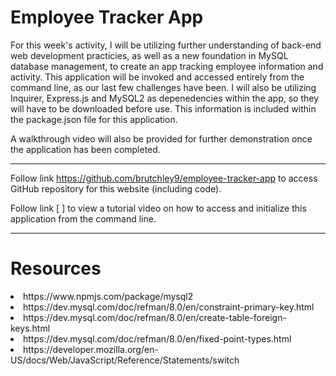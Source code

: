 # Employee Tracker App


For this week's activity, I will be utilizing further understanding of back-end web development practicies, as well as a new foundation in MySQL database management, to create an app tracking employee information and activity. This application will be invoked and accessed entirely from the command line, as our last few challenges have been. I will also be utilizing Inquirer, Express.js and MySQL2 as depenedencies within the app, so they will have to be downloaded before use. This information is included within the package.json file for this application.

A walkthrough video will also be provided for further demonstration once the application has been completed.
    

---
    

Follow link https://github.com/brutchley9/employee-tracker-app to access GitHub repository for this website (including code).

Follow link [                   ] to view a tutorial video on how to access and initialize this application from the command line.


---
    
    
# Resources

<li>https://www.npmjs.com/package/mysql2</li>

<li>https://dev.mysql.com/doc/refman/8.0/en/constraint-primary-key.html</li>

<li>https://dev.mysql.com/doc/refman/8.0/en/create-table-foreign-keys.html</li>

<li>https://dev.mysql.com/doc/refman/8.0/en/fixed-point-types.html</li>

<li>https://developer.mozilla.org/en-US/docs/Web/JavaScript/Reference/Statements/switch</li>